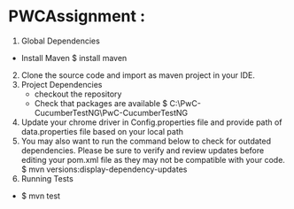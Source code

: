 # PWCAssignment : 
1. Global Dependencies
 - Install Maven
  $ install maven
 
2. Clone the source code and import as maven project in your IDE.
3. Project Dependencies
   - checkout the repository
   - Check that packages are available
       $ C:\PwC-CucumberTestNG\PwC-CucumberTestNG
4. Update your chrome driver in Config.properties file and provide path of data.properties file based on your local path
5. You may also want to run the command below to check for outdated dependencies. Please be sure to verify and review updates before editing your pom.xml file as they may not be compatible with your code.
   $ mvn versions:display-dependency-updates
5. Running Tests
  -   $ mvn test
